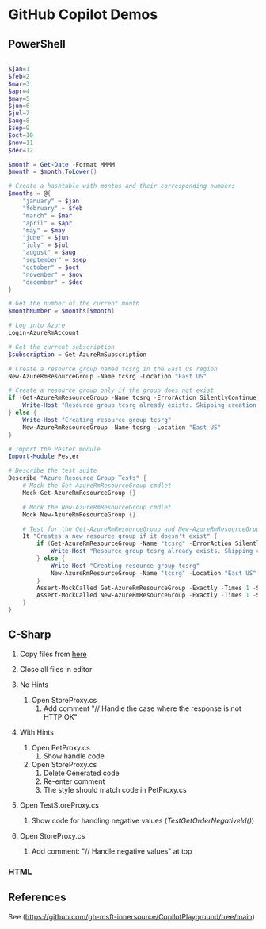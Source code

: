 # GitHub Copilot Demos

## PowerShell

``` Powershell

$jan=1
$feb=2
$mar=3
$apr=4
$may=5
$jun=6
$jul=7
$aug=8
$sep=9
$oct=10
$nov=11
$dec=12

$month = Get-Date -Format MMMM
$month = $month.ToLower()

# Create a hashtable with months and their corresponding numbers
$months = @{
    "january" = $jan
    "february" = $feb
    "march" = $mar
    "april" = $apr
    "may" = $may
    "june" = $jun
    "july" = $jul
    "august" = $aug
    "september" = $sep
    "october" = $oct
    "november" = $nov
    "december" = $dec
}

# Get the number of the current month
$monthNumber = $months[$month]

# Log into Azure
Login-AzureRmAccount

# Get the current subscription
$subscription = Get-AzureRmSubscription

# Create a resource group named tcsrg in the East Us region
New-AzureRmResourceGroup -Name tcsrg -Location "East US"

# Create a resource group only if the group does not exist
if (Get-AzureRmResourceGroup -Name tcsrg -ErrorAction SilentlyContinue) {
    Write-Host "Resource group tcsrg already exists. Skipping creation."
} else {
    Write-Host "Creating resource group tcsrg"
    New-AzureRmResourceGroup -Name tcsrg -Location "East US"
}

# Import the Pester module
Import-Module Pester

# Describe the test suite
Describe "Azure Resource Group Tests" {
    # Mock the Get-AzureRmResourceGroup cmdlet
    Mock Get-AzureRmResourceGroup {}

    # Mock the New-AzureRmResourceGroup cmdlet
    Mock New-AzureRmResourceGroup {}

    # Test for the Get-AzureRmResourceGroup and New-AzureRmResourceGroup block of code
    It "Creates a new resource group if it doesn't exist" {
        if (Get-AzureRmResourceGroup -Name "tcsrg" -ErrorAction SilentlyContinue) {
            Write-Host "Resource group tcsrg already exists. Skipping creation."
        } else {
            Write-Host "Creating resource group tcsrg"
            New-AzureRmResourceGroup -Name "tcsrg" -Location "East US"
        }
        Assert-MockCalled Get-AzureRmResourceGroup -Exactly -Times 1 -Scope It
        Assert-MockCalled New-AzureRmResourceGroup -Exactly -Times 1 -Scope It
    }
}

```

## C-Sharp

1. Copy files from [here](./FollowStandards/)
2. Close all files in editor
3. No Hints
   1. Open StoreProxy.cs
      1. Add comment "// Handle the case where the response is not HTTP OK"
4. With Hints
   1. Open PetProxy.cs
      1. Show handle code
   2. Open StoreProxy.cs
      1. Delete Generated code
      2. Re-enter comment
      3. The style should match code in PetProxy.cs

5. Open TestStoreProxy.cs
   1. Show code for handling negative values (_TestGetOrderNegativeId()_)
6. Open StoreProxy.cs
   1. Add comment: "// Handle negative values" at top

### HTML

<!-- build a page titled "Let's Learn about AI" -->

## References

See (https://github.com/gh-msft-innersource/CopilotPlayground/tree/main)

